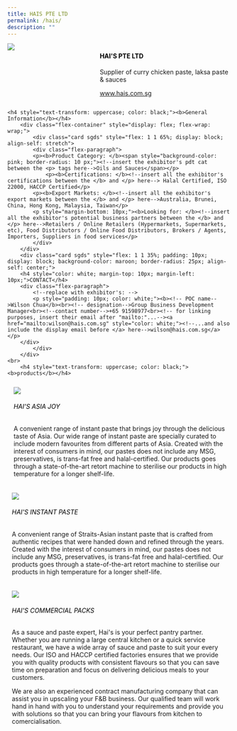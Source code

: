 ```yaml
---
title: HAIS PTE LTD
permalink: /hais/
description: ""
---
```

<div class="flex-paragraph">
		<!--hi there! this is a comment and will provide you with instructional guides-->
		<!--insert booth number here!-->
		<p style="text-transform: uppercase"></p></div>
			<div class="flex-container" style="display: flex; flex-wrap: wrap;">
				<!--insert DOWNLOAD link of company logo between the " marks!-->
			<div class="card sgds" style="flex: 1 1 40%; display: block;"><img src="https://drive.google.com/uc?id=108ZkUNok6rxx80_yz8AV-08azuOgAhLi&amp;export=download"></div>
	<div class="card-sgds" style="flex: 1 1 58%; display: block; margin-left: 3px">
		<h4 style="text-transform: uppercase; color: black;"><!--insert the exhibitor's name between the <b> tags here--><b>Hai's Pte Ltd</b></h4><!--insert the exhibitor's description between the <p> tags here-->
		<p>Supplier of curry chicken paste, laksa paste &amp; sauces</p>
		<!--insert the exhibitor's website link, making sure there is "https:// www." present please. make sure the entire https link goes in between the " marks-->
		<p><a href="https://www.hais.com.sg" target="_blank"><!--insert the www website link here (no need for https)-->www.hais.com.sg</a></p>
	</div>
</div>



	<h4 style="text-transform: uppercase; color: black;"><b>General Information</b></h4>
		<div class="flex-container" style="display: flex; flex-wrap: wrap;">
			<div class="card sgds" style="flex: 1 1 65%; display: block; align-self: stretch">
			<div class="flex-paragraph">
			<p><b>Product Category: </b><span style="background-color: pink; border-radius: 10 px;"><!--insert the exhibitor's pdt cat between the <p> tags here-->Oils and Sauces</span></p> 
				<p><b>Certifications: </b><!--insert all the exhibitor's certifications between the </b> and </p> here--> Halal Certified, ISO 22000, HACCP Certified</p>
			<p><b>Export Markets: </b><!--insert all the exhibitor's export markets between the </b> and </p> here-->Australia, Brunei, China, Hong Kong, Malaysia, Taiwan</p>
			<p style="margin-bottom: 10px;"><b>Looking for: </b><!--insert all the exhibitor's potential business partners between the </b> and </p> here-->Retailers / Online Retailers (Hypermarkets, Supermarkets, etc), Food Distributors / Online Food Distributors, Brokers / Agents, Importers, Suppliers in food services</p>
			</div>
		</div>
		<div class="card sgds" style="flex: 1 1 35%; padding: 10px; display: block; background-color: maroon; border-radius: 25px; align-self: center;">
		<h4 style="color: white; margin-top: 10px; margin-left: 10px;">CONTACT</h4>
		<div class="flex-paragraph">
			<!--replace with exhibitor's: -->
			<p style="padding: 10px; color: white;"><b><!-- POC name-->Wilson Chua</b><br><!-- designation-->Group Business Development Manager<br><!--contact number-->+65 91598977<br><!-- for linking purposes, insert their email after "mailto:"...--><a href="mailto:wilson@hais.com.sg" style="color: white;"><!--...and also include the display email before </a> here-->wilson@hais.com.sg</a></p>
		</div>
			</div>
		</div>
	<br>
		<h4 style="text-transform: uppercase; color: black;"><b>products</b></h4>
<div style="display: flex; flex-wrap: wrap;">
&nbsp; <div class="card sgds" style="flex: 1 1 47%; margin: 10px; display: block;"><!--insert the exhibitor's DOWNLOAD image for product between the " marks here-->
	<div class="flex-image" style="display: block;"><img src="https://drive.google.com/uc?id=1hu7rb_kEjb-15AtbU8dMs0rUe6FuQrdQ&amp;export=download"></div>
	<div class="flex-paragraph">
		<h6 style="text-transform: uppercase; color: black;"><!--insert product name before </h6> and product description after <p>-->Hai's Asia Joy</h6>
		<p>A convenient range of instant paste that brings joy through the delicious taste of Asia. Our wide range of instant paste are specially curated to include modern favourites from different parts of Asia. Created with the interest of consumers in mind, our pastes does not include any MSG, preservatives, is trans-fat free and halal-certified. Our products goes through a state-of-the-art retort machine to sterilise our products in high temperature for a longer shelf-life.</p></div>
	</div>
		<div class="card sgds" style="flex: 1 1 47%; margin: 10px; display: block;">
		<div class="flex-image" style="display: block;"><img src="https://drive.google.com/uc?id=1hARqjx-JpqHPIZgWz8LZQxmbUD2-kFA0&amp;export=download"></div>
	<div class="flex-paragraph">
		<h6 style="text-transform: uppercase; color: black;">  
Hai's Instant Paste</h6>
		<p>A convenient range of Straits-Asian instant paste that is crafted from authentic recipes that were handed down and refined through the years. Created with the interest of consumers in mind, our pastes does not include any MSG, preservatives, is trans-fat free and halal-certified. Our products goes through a state-of-the-art retort machine to sterilise our products in high temperature for a longer shelf-life.</p></div>
	</div>
		<div class="card sgds" style="flex: 1 1 47%; margin: 10px; display: block;">
		<div class="flex-image" style="display: block;"><img src="https://drive.google.com/uc?id=1Umy98stinWkDyS1Bhsr7ZJmUpdhW1qe0&amp;export=download"></div>
	<div class="flex-paragraph">
		<h6 style="text-transform: uppercase; color: black;">Hai's Commercial Packs</h6>
		<p>As a sauce and paste expert, Hai's is your perfect pantry partner. Whether you are running a large central kitchen or a quick service restaurant, we have a wide array of sauce and paste to suit your every needs. Our ISO and HACCP certified factories ensures that we provide you with quality products with consistent flavours so that you can save time on preparation and focus on delivering delicious meals to your customers.

We are also an experienced contract manufacturing company that can assist you in upscaling your F&amp;B business. Our qualified team will work hand in hand with you to understand your requirements and provide you with solutions so that you can bring your flavours from kitchen to comercialisation.</p></div>
		</div>
	</div>
